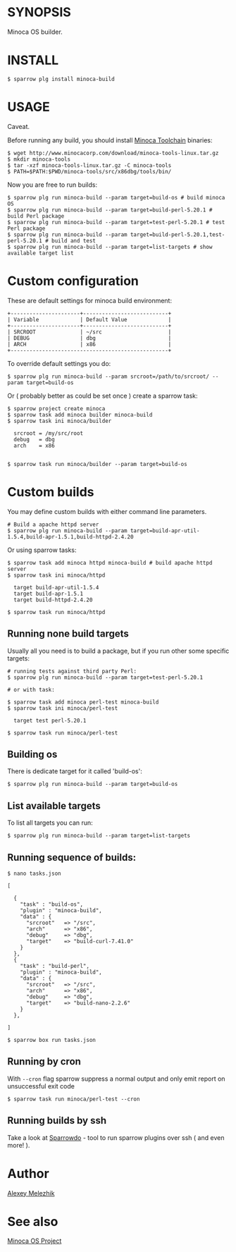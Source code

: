 # SYNOPSIS

Minoca OS builder.


# INSTALL

    $ sparrow plg install minoca-build


# USAGE


Caveat. 

Before running any build, you should install [Minoca Toolchain](http://www.minocacorp.com/download/minoca-tools-linux.tar.gz) binaries:

    $ wget http://www.minocacorp.com/download/minoca-tools-linux.tar.gz
    $ mkdir minoca-tools
    $ tar -xzf minoca-tools-linux.tar.gz -C minoca-tools
    $ PATH=$PATH:$PWD/minoca-tools/src/x86dbg/tools/bin/


Now you are free to run builds:

    $ sparrow plg run minoca-build --param target=build-os # build minoca OS
    $ sparrow plg run minoca-build --param target=build-perl-5.20.1 # build Perl package
    $ sparrow plg run minoca-build --param target=test-perl-5.20.1 # test Perl package
    $ sparrow plg run minoca-build --param target=build-perl-5.20.1,test-perl-5.20.1 # build and test 
    $ sparrow plg run minoca-build --param target=list-targets # show available target list

# Custom configuration

These are default settings for minoca build environment:

    +----------------------+---------------------------+
    | Variable             | Default Value             |
    +----------------------+---------------------------+
    | SRCROOT              | ~/src                     |
    | DEBUG                | dbg                       |
    | ARCH                 | x86                       |
    +--------------------------------------------------+


To override default settings you do:

    $ sparrow plg run minoca-build --param srcroot=/path/to/srcroot/ --param target=build-os

Or ( probably better as could be set once ) create a sparrow task:

    $ sparrow project create minoca
    $ sparrow task add minoca builder minoca-build
    $ sparrow task ini minoca/builder
    
      srcroot = /my/src/root
      debug   = dbg
      arch    = x86


    $ sparrow task run minoca/builder --param target=build-os


# Custom builds 

You may define custom builds with either command line parameters.


    # Build a apache httpd server
    $ sparrow plg run minoca-build --param target=build-apr-util-1.5.4,build-apr-1.5.1,build-httpd-2.4.20

Or using sparrow tasks:

    $ sparrow task add minoca httpd minoca-build # build apache httpd server
    $ sparrow task ini minoca/httpd

      target build-apr-util-1.5.4
      target build-apr-1.5.1
      target build-httpd-2.4.20
  
    $ sparrow task run minoca/httpd

## Running none build targets

Usually all you need is to build a package, but if you run other some specific targets:

    # running tests against third party Perl:
    $ sparrow plg run minoca-build --param target=test-perl-5.20.1

    # or with task:

    $ sparrow task add minoca perl-test minoca-build
    $ sparrow task ini minoca/perl-test

      target test perl-5.20.1

    $ sparrow task run minoca/perl-test

## Building os

There is dedicate target for it called 'build-os':

    $ sparrow plg run minoca-build --param target=build-os

## List available targets

To list all targets you can run:

    $ sparrow plg run minoca-build --param target=list-targets


## Running sequence of builds:


    $ nano tasks.json

    [
 
      {
        "task" : "build-os",
        "plugin" : "minoca-build",
        "data" : {
          "srcroot"   => "/src",
          "arch"      => "x86", 
          "debug"     => "dbg",
          "target"    => "build-curl-7.41.0"
        }
      },
      {
        "task" : "build-perl",
        "plugin" : "minoca-build",
        "data" : {
          "srcroot"   => "/src",
          "arch"      => "x86", 
          "debug"     => "dbg",
          "target"    => "build-nano-2.2.6"
        }
      },
 
    ]

    $ sparrow box run tasks.json


## Running by cron

With `--cron` flag sparrow suppress a normal output and only emit report on unsuccessful exit code

    $ sparrow task run minoca/perl-test --cron

## Running builds by ssh

Take a look at [Sparrowdo](http://github.com/melezhik/sparrowdo/) - tool to run sparrow plugins over ssh ( and even more! ).


# Author

[Alexey Melezhik](mailto:melezhik@gmail.com)
  

# See also

[Minoca OS Project](http://minocacorp.com/)

    
 
